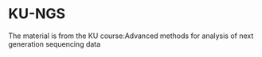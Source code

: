 # KU-NGS
The material is from the KU course:Advanced methods for analysis of next generation sequencing data
